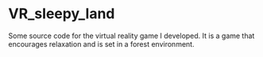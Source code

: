 # VR_sleepy_land
Some source code for the virtual reality game I developed. It is a game that encourages relaxation and is set in a forest environment. 
